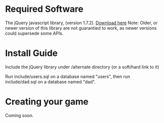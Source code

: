 # Required Software #

The jQuery javascript library, (version 1.7.2). [Download here](http://docs.jquery.com/Downloading_jQuery)
Note: Older, or newer version of this library are not guarantied to work, as newer versions could supersede some APIs.

# Install Guide #

Include the jQuery library under /alternate directory (or a soft/hard link to it)

Run include/users.sql on a database named "users", then run include/dad.sql on a database named "dad".

# Creating your game #

Coming soon.